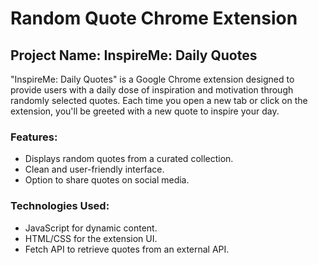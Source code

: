 # Random Quote Chrome Extension

## Project Name: **InspireMe: Daily Quotes**

"InspireMe: Daily Quotes" is a Google Chrome extension designed to provide users with a daily dose of inspiration and motivation through randomly selected quotes. Each time you open a new tab or click on the extension, you'll be greeted with a new quote to inspire your day. 

### Features:
- Displays random quotes from a curated collection.
- Clean and user-friendly interface.
- Option to share quotes on social media.

### Technologies Used:
- JavaScript for dynamic content.
- HTML/CSS for the extension UI.
- Fetch API to retrieve quotes from an external API.